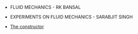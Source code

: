 - FLUID MECHANICS - RK BANSAL

- EXPERIMENTS ON FLUID MECHANICS - SARABJIT SINGH

- [The constructor]( http://theconstructor.org/)


